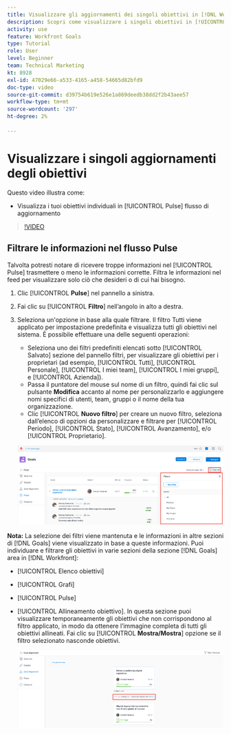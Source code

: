 ```yaml
---
title: Visualizzare gli aggiornamenti dei singoli obiettivi in [!DNL Workfront Goals]
description: Scopri come visualizzare i singoli obiettivi in [!UICONTROL Pulse] flusso di aggiornamento in [!DNL Goals].
activity: use
feature: Workfront Goals
type: Tutorial
role: User
level: Beginner
team: Technical Marketing
kt: 8928
exl-id: 47029e66-a533-4165-a458-54665d82bfd9
doc-type: video
source-git-commit: d39754b619e526e1a869deedb38dd2f2b43aee57
workflow-type: tm+mt
source-wordcount: '297'
ht-degree: 2%

---
```


# Visualizzare i singoli aggiornamenti degli obiettivi

Questo video illustra come:

* Visualizza i tuoi obiettivi individuali in [!UICONTROL Pulse] flusso di aggiornamento

>[!VIDEO](https://video.tv.adobe.com/v/335200/?quality=12)

## Filtrare le informazioni nel flusso Pulse

Talvolta potresti notare di ricevere troppe informazioni nel [!UICONTROL Pulse] trasmettere o meno le informazioni corrette. Filtra le informazioni nel feed per visualizzare solo ciò che desideri o di cui hai bisogno.

1. Clic [!UICONTROL **Pulse**] nel pannello a sinistra.
1. Fai clic su [!UICONTROL **Filtro**] nell’angolo in alto a destra.
1. Seleziona un&#39;opzione in base alla quale filtrare. Il filtro Tutti viene applicato per impostazione predefinita e visualizza tutti gli obiettivi nel sistema. È possibile effettuare una delle seguenti operazioni:

   * Seleziona uno dei filtri predefiniti elencati sotto [!UICONTROL Salvato] sezione del pannello filtri, per visualizzare gli obiettivi per i proprietari (ad esempio, [!UICONTROL Tutti], [!UICONTROL Personale], [!UICONTROL I miei team], [!UICONTROL I miei gruppi], e [!UICONTROL Azienda]).
   * Passa il puntatore del mouse sul nome di un filtro, quindi fai clic sul pulsante **Modifica** accanto al nome per personalizzarlo e aggiungere nomi specifici di utenti, team, gruppi o il nome della tua organizzazione.
   * Clic [!UICONTROL **Nuovo filtro**] per creare un nuovo filtro, seleziona dall’elenco di opzioni da personalizzare e filtrare per [!UICONTROL Periodo], [!UICONTROL Stato], [!UICONTROL Avanzamento], e/o [!UICONTROL Proprietario].

   ![Un&#39;immagine del [!UICONTROL Filtri] pannello in [!DNL Workfront Goals]](assets/18-workfront-goals-pulse-stream.png)

**Nota:** La selezione dei filtri viene mantenuta e le informazioni in altre sezioni di [!DNL Goals] viene visualizzato in base a queste informazioni. Puoi individuare e filtrare gli obiettivi in varie sezioni della sezione [!DNL Goals] area in [!DNL Workfront]:

* [!UICONTROL Elenco obiettivi]
* [!UICONTROL Grafi]
* [!UICONTROL Pulse]
* [!UICONTROL Allineamento obiettivo]. In questa sezione puoi visualizzare temporaneamente gli obiettivi che non corrispondono al filtro applicato, in modo da ottenere l’immagine completa di tutti gli obiettivi allineati. Fai clic su [!UICONTROL **Mostra/Mostra**] opzione se il filtro selezionato nasconde obiettivi.

   ![](assets/19-workfront-goals-filter-show-it.png)

